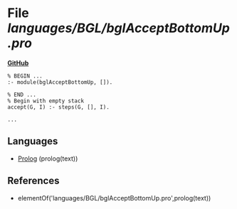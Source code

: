 # File _languages/BGL/bglAcceptBottomUp.pro_
**[GitHub](https://github.com/softlang/yas/blob/master/languages/BGL/bglAcceptBottomUp.pro)**
```
% BEGIN ...
:- module(bglAcceptBottomUp, []).

% END ...
% Begin with empty stack 
accept(G, I) :- steps(G, [], I).

...
```

## Languages
* [Prolog](../languages/Prolog.md) (prolog(text))

## References
* elementOf('languages/BGL/bglAcceptBottomUp.pro',prolog(text))

